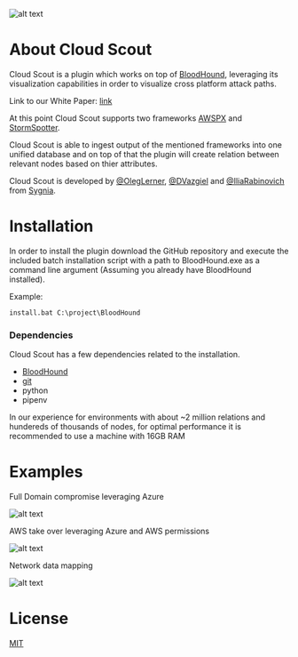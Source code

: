 [logo]: ./images/CloudScout_logo.jpg
![alt text][logo]

# About Cloud Scout
Cloud Scout is a plugin which works on top of [BloodHound](https://github.com/BloodHoundAD/BloodHound), leveraging its visualization capabilities in order to visualize cross platform attack paths.

Link to our White Paper: [link](https://blog.sygnia.co/cloud-scout-security-tool)

At this point Cloud Scout supports two frameworks [AWSPX](https://github.com/FSecureLABS/awspx) and [StormSpotter](https://github.com/Azure/Stormspotter).

Cloud Scout is able to ingest output of the mentioned frameworks into one unified database and on top of that the plugin will create relation between relevant nodes based on thier attributes.

Cloud Scout is developed by [@OlegLerner](https://twitter.com/OlegLerner), [@DVazgiel](https://twitter.com/DVazgiel) and [@IliaRabinovich](https://twitter.com/IliaRabinovich) from [Sygnia](https://sygnia.co/).

# Installation
In order to install the plugin download the GitHub repository and execute the included batch installation script with a path to BloodHound.exe as a command line argument (Assuming you already have BloodHound installed).

Example:
```batch
install.bat C:\project\BloodHound
```

### Dependencies
Cloud Scout has a few dependencies related to the installation.
- [BloodHound](https://github.com/BloodHoundAD/BloodHound)
- [git](https://git-scm.com/)
- python
- pipenv

In our experience for environments with about ~2 million relations and hundereds of thousands of nodes, for optimal performance it is recommended to use a machine with 16GB RAM

# Examples
Full Domain compromise leveraging Azure

[example1]: ./images/e1.jpg
![alt text][example1]

AWS take over leveraging Azure and AWS permissions

[example2]: ./images/e2.jpg
![alt text][example2]

Network data mapping

[example3]: ./images/e3.jpg
![alt text][example3]

# License
[MIT](./LICENSE.md)

